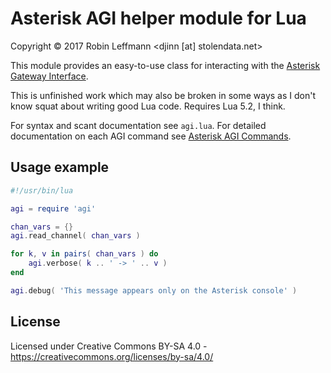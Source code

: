 Asterisk AGI helper module for Lua
==================================
Copyright © 2017 Robin Leffmann <djinn [at] stolendata.net>

This module provides an easy-to-use class for interacting with the [Asterisk Gateway Interface](https://wiki.asterisk.org/wiki/pages/viewpage.action?pageId=32375589).

This is unfinished work which may also be broken in some ways as I don't know squat about writing good Lua code. Requires Lua 5.2, I think.

For syntax and scant documentation see `agi.lua`. For detailed documentation on each AGI command see [Asterisk AGI Commands](https://wiki.asterisk.org/wiki/display/AST/Asterisk+18+AGI+Commands).


Usage example
-------------
```lua
#!/usr/bin/lua

agi = require 'agi'

chan_vars = {}
agi.read_channel( chan_vars )

for k, v in pairs( chan_vars ) do
    agi.verbose( k .. ' -> ' .. v )
end

agi.debug( 'This message appears only on the Asterisk console' )
```


License
-------
Licensed under Creative Commons BY-SA 4.0 - https://creativecommons.org/licenses/by-sa/4.0/

